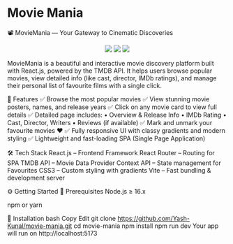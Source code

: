 # Movie Mania

📽️ MovieMania — Your Gateway to Cinematic Discoveries
<p align="center"> <img src="https://img.shields.io/github/languages/top/Yash-Kunal/movie-mania?style=for-the-badge" /> <img src="https://img.shields.io/github/repo-size/Yash-Kunal/movie-mania?style=for-the-badge" /> <img src="https://img.shields.io/github/last-commit/Yash-Kunal/movie-mania?style=for-the-badge" /> </p>
MovieMania is a beautiful and interactive movie discovery platform built with React.js, powered by the TMDB API. It helps users browse popular movies, view detailed info (like cast, director, IMDb ratings), and manage their personal list of favourite films with a single click.


🌟 Features
✅ Browse the most popular movies
✅ View stunning movie posters, names, and release years
✅ Click on any movie card to view full details
✅ Detailed page includes:
• Overview & Release Info
• IMDb Rating
• Cast, Director, Writers
• Reviews (if available)
✅ Mark and unmark your favourite movies ❤️
✅ Fully responsive UI with classy gradients and modern styling
✅ Lightweight and fast-loading SPA (Single Page Application)

🛠️ Tech Stack
React.js – Frontend Framework
React Router – Routing for SPA
TMDB API – Movie Data Provider
Context API – State management for Favourites
CSS3 – Custom styling with gradients
Vite – Fast bundling & development server


⚙️ Getting Started
🔧 Prerequisites
Node.js ≥ 16.x

npm or yarn

🚀 Installation
bash
Copy
Edit
git clone https://github.com/Yash-Kunal/movie-mania.git
cd movie-mania
npm install
npm run dev
Your app will run on http://localhost:5173

